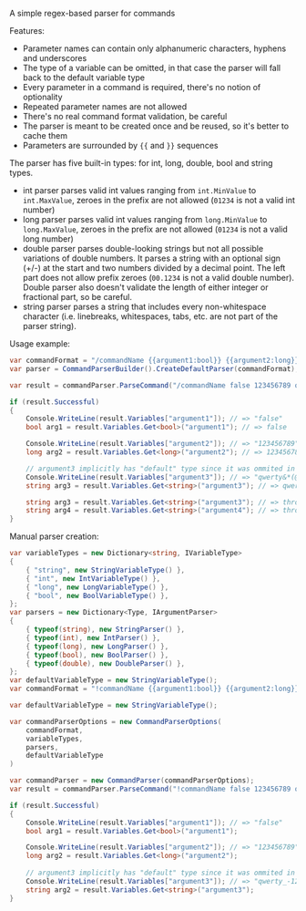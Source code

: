 A simple regex-based parser for commands

Features:

- Parameter names can contain only alphanumeric characters, hyphens and underscores
- The type of a variable can be omitted, in that case the parser will fall back to the default
variable type
- Every parameter in a command is required, there's no notion of optionality
- Repeated parameter names are not allowed
- There's no real command format validation, be careful
- The parser is meant to be created once and be reused, so it's better to cache them
- Parameters are surrounded by `{{` and `}}` sequences

The parser has five built-in types: for int, long, double, bool and string types.

- int parser parses valid int values ranging from `int.MinValue` to `int.MaxValue`, zeroes in the 
prefix are not allowed (`01234` is not a valid int number)
- long parser parses valid int values ranging from `long.MinValue` to `long.MaxValue`, zeroes in
the prefix are not allowed (`01234` is not a valid long number)
- double parser parses double-looking strings but not all possible variations of double numbers. 
It parses a string with an optional sign (+/-) at the start and two numbers divided by a decimal
point. The left part does not allow prefix zeroes (`00.1234` is not a valid double number).
Double parser also doesn't validate the length of either integer or fractional part, so be careful.
- string parser parses a string that includes every non-whitespace character (i.e. linebreaks, 
whitespaces, tabs, etc. are not part of the parser string).

Usage example: 

```c#
var commandFormat = "/commandName {{argument1:bool}} {{argument2:long}} {{argument3}}";
var parser = CommandParserBuilder().CreateDefaultParser(commandFormat);

var result = commandParser.ParseCommand("/commandName false 123456789 qwerty&*(@#$_-123");

if (result.Successful)
{
    Console.WriteLine(result.Variables["argument1"]); // => "false"
    bool arg1 = result.Variables.Get<bool>("argument1"); // => false

    Console.WriteLine(result.Variables["argument2"]); // => "123456789"
    long arg2 = result.Variables.Get<long>("argument2"); // => 123456789

    // argument3 implicitly has "default" type since it was ommited in the command
    Console.WriteLine(result.Variables["argument3"]); // => "qwerty&*(@#$_-123"
    string arg3 = result.Variables.Get<string>("argument3"); // => qwerty&*(@#$_-123

    string arg3 = result.Variables.Get<string>("argument3"); // => throws InvalidOperationException
    string arg4 = result.Variables.Get<string>("argument4"); // => throws KeyNotFoundException
}
```

Manual parser creation:

```c#
var variableTypes = new Dictionary<string, IVariableType>
{
    { "string", new StringVariableType() },
    { "int", new IntVariableType() },
    { "long", new LongVariableType() },
    { "bool", new BoolVariableType() },
};
var parsers = new Dictionary<Type, IArgumentParser>
{
    { typeof(string), new StringParser() },
    { typeof(int), new IntParser() },
    { typeof(long), new LongParser() },
    { typeof(bool), new BoolParser() },
    { typeof(double), new DoubleParser() },
};
var defaultVariableType = new StringVariableType();
var commandFormat = "!commandName {{argument1:bool}} {{argument2:long}} {{argument3}}";

var defaultVariableType = new StringVariableType();

var commandParserOptions = new CommandParserOptions(
    commandFormat,
    variableTypes,
    parsers,
    defaultVariableType
)

var commandParser = new CommandParser(commandParserOptions);
var result = commandParser.ParseCommand("!commandName false 123456789 qwerty&*(@#$_-123");

if (result.Successful)
{
    Console.WriteLine(result.Variables["argument1"]); // => "false"
    bool arg1 = result.Variables.Get<bool>("argument1");

    Console.WriteLine(result.Variables["argument2"]); // => "123456789"
    long arg2 = result.Variables.Get<long>("argument2");
   
    // argument3 implicitly has "default" type since it was ommited in the command
    Console.WriteLine(result.Variables["argument3"]); // => "qwerty_-123"
    string arg2 = result.Variables.Get<string>("argument3");
}
```
